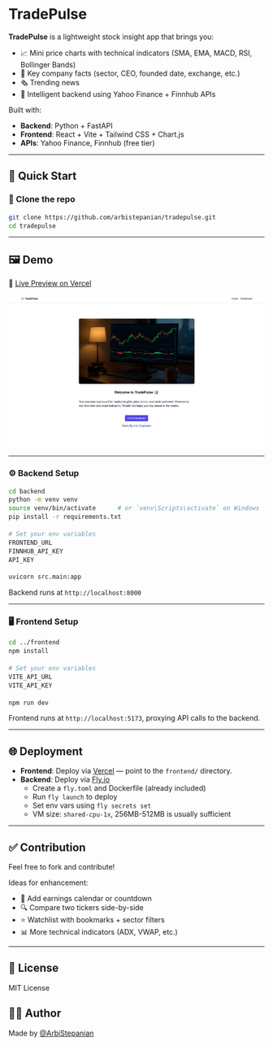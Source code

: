 # TradePulse

**TradePulse** is a lightweight stock insight app that brings you:

-   📈 Mini price charts with technical indicators (SMA, EMA, MACD, RSI, Bollinger Bands)
-   🏢 Key company facts (sector, CEO, founded date, exchange, etc.)
-   🗞️ Trending news
-   🧠 Intelligent backend using Yahoo Finance + Finnhub APIs

Built with:

-   **Backend**: Python + FastAPI
-   **Frontend**: React + Vite + Tailwind CSS + Chart.js
-   **APIs**: Yahoo Finance, Finnhub (free tier)

---

## 🚀 Quick Start

### 🔧 Clone the repo

```bash
git clone https://github.com/arbistepanian/tradepulse.git
cd tradepulse
```

---

## 🖼️ Demo

🔗 [Live Preview on Vercel](https://tradepulse-lite.vercel.app)

![Homepage Screenshot](./frontend/public/screenshot-01.jpg)

---

### ⚙️ Backend Setup

```bash
cd backend
python -m venv venv
source venv/bin/activate      # or `venv\Scripts\activate` on Windows
pip install -r requirements.txt

# Set your env variables
FRONTEND_URL
FINNHUB_API_KEY
API_KEY

uvicorn src.main:app
```

Backend runs at `http://localhost:8000`

---

### 🖥️ Frontend Setup

```bash
cd ../frontend
npm install

# Set your env variables
VITE_API_URL
VITE_API_KEY

npm run dev
```

Frontend runs at `http://localhost:5173`, proxying API calls to the backend.

---

## 🌐 Deployment

-   **Frontend**: Deploy via [Vercel](https://vercel.com) — point to the `frontend/` directory.
-   **Backend**: Deploy via [Fly.io](https://fly.io)
    -   Create a `fly.toml` and Dockerfile (already included)
    -   Run `fly launch` to deploy
    -   Set env vars using `fly secrets set`
    -   VM size: `shared-cpu-1x`, 256MB-512MB is usually sufficient

---

## ✅ Contribution

Feel free to fork and contribute!

Ideas for enhancement:

-   📅 Add earnings calendar or countdown
-   🔍 Compare two tickers side-by-side
-   ⭐ Watchlist with bookmarks + sector filters
-   📊 More technical indicators (ADX, VWAP, etc.)

---

## 📄 License

MIT License

## 🙋‍♂️ Author

Made by [@ArbiStepanian](https://github.com/arbistepanian)
